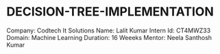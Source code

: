 # DECISION-TREE-IMPLEMENTATION
Company: Codtech It Solutions
Name: Lalit Kumar
Intern Id: CT4MWZ33
Domain: Machine Learning
Duration: 16 Weeeks
Mentor:  Neela Santhosh Kumar
